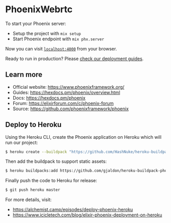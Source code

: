 # PhoenixWebrtc

To start your Phoenix server:

  * Setup the project with `mix setup`
  * Start Phoenix endpoint with `mix phx.server`

Now you can visit [`localhost:4000`](http://localhost:4000) from your browser.

Ready to run in production? Please [check our deployment guides](https://hexdocs.pm/phoenix/deployment.html).

## Learn more

  * Official website: https://www.phoenixframework.org/
  * Guides: https://hexdocs.pm/phoenix/overview.html
  * Docs: https://hexdocs.pm/phoenix
  * Forum: https://elixirforum.com/c/phoenix-forum
  * Source: https://github.com/phoenixframework/phoenix

## Deploy to Heroku

Using the Heroku CLI, create the Phoenix application on Heroku which will run our project:

```sh
$ heroku create --buildpack "https://github.com/HashNuke/heroku-buildpack-elixir.git"
```

Then add the buildpack to support static assets:

```sh
$ heroku buildpacks:add https://github.com/gjaldon/heroku-buildpack-phoenix-static.git
```

Finally push the code to Heroku for release:

```sh
$ git push heroku master
```

For more details, visit:
* https://alchemist.camp/episodes/deploy-phoenix-heroku
* https://www.icicletech.com/blog/elixir-phoenix-deployment-on-heroku

